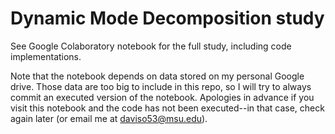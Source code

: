 # Dynamic Mode Decomposition study

See Google Colaboratory notebook for the full study, including code implementations.

Note that the notebook depends on data stored on my personal Google drive. Those data are too big to include in this repo, so I will try to always commit an executed version of the notebook. Apologies in advance if you visit this notebook and the code has not been executed--in that case, check again later (or email me at daviso53@msu.edu).
